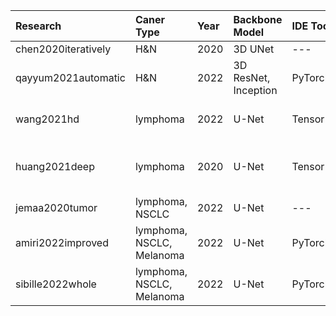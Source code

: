 |Research|Caner Type|Year|Backbone Model|IDE Tool|Optimizer|Batch Size|Epochs|Loss Function|GPU|Baseline|Cross-Tersting|Whole-body|Cross-Validation|Futurte Direction   |
|:--|:--|:--|:--|:--|:--|:--|:--|:--|:--|:--|:--|:--|:--|:-----------:|
|chen2020iteratively|H&N |2020|3D UNet|---|Adam|---|50|Dice|---|N|Y|N|---|---|
|qayyum2021automatic|H&N |2022|3D ResNet, Inception|PyTorch|Adam|2|100|Dice + BCE|---|Y|Y|N|5-Fold|---|
|wang2021hd|lymphoma |2022|U-Net|TensorFlow|Adam|1|100|weighted Dice|Tesla V100|Y|N|Y|five-fold patient independent |---|
|huang2021deep|lymphoma |2020|U-Net|TensorFlow|Adam|---|---|Dice + MS |Tesla V100|Y|N|Y|---|Ignore the combine uncertain information|
|jemaa2020tumor|lymphoma, NSCLC |2022|U-Net|---|RMSProp|16|25|Dice + WCE|Quadro P6000|N|N|Y|---|---|
|amiri2022improved|lymphoma, NSCLC, Melanoma |2022|U-Net|PyTorch|Adam|2/1|30000|Dice + CE |RTX 3080|N|Y|Y|---|---|
|sibille2022whole|lymphoma, NSCLC, Melanoma |2022|U-Net|PyTorch|AdamW |---|200|Dice + CE + sensitivity |Tesla V100|N|Y|Y|---|---|
